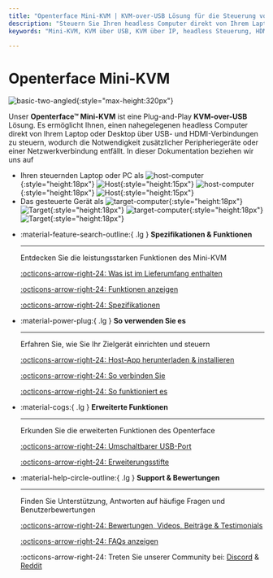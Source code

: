 ```yaml
---
title: "Openterface Mini-KVM | KVM-over-USB Lösung für die Steuerung von headless Computern"
description: "Steuern Sie Ihren headless Computer direkt von Ihrem Laptop aus mit dem Openterface Mini-KVM. Eine Plug-and-Play KVM-over-USB Lösung mit HDMI-Unterstützung, keine Netzwerkverbindung erforderlich. Perfekt für Entwickler, IT-Profis und Remote-Arbeitsplätze."
keywords: "Mini-KVM, KVM über USB, KVM über IP, headless Steuerung, HDMI KVM, USB KVM, KVM Switch, KVM Konsole, USB Crash Cart Adapter, JetKVM, NanoKVM, KiwiKVM, PiKVM, Plug-and-Play KVM, VNC, Computerperipherie"

---
```


# **Openterface Mini-KVM**

![basic-two-angled](https://assets.openterface.com/images/product/basic-two-angled.jpg){:style="max-height:320px"}

Unser **Openterface™ Mini-KVM** ist eine Plug-and-Play **KVM-over-USB** Lösung. Es ermöglicht Ihnen, einen nahegelegenen headless Computer direkt von Ihrem Laptop oder Desktop über USB- und HDMI-Verbindungen zu steuern, wodurch die Notwendigkeit zusätzlicher Peripheriegeräte oder einer Netzwerkverbindung entfällt. In dieser Dokumentation beziehen wir uns auf

- Ihren steuernden Laptop oder PC als ![host-computer](/images/shell-icons/host-computer.svg#only-light){:style="height:18px"} ![Host](/images/shell-icons/host.svg#only-light){:style="height:15px"} ![host-computer](/images/shell-icons/host-computer_1.svg#only-dark){:style="height:18px"} ![Host](/images/shell-icons/host_1.svg#only-dark){:style="height:15px"}
- Das gesteuerte Gerät als ![target-computer](/images/shell-icons/target-computer.svg#only-light){:style="height:18px"} ![Target](/images/shell-icons/target.svg#only-light){:style="height:18px"} ![target-computer](/images/shell-icons/target-computer_1.svg#only-dark){:style="height:18px"} ![Target](/images/shell-icons/target_1.svg#only-dark){:style="height:18px"}

<div class="grid cards" markdown>

-   :material-feature-search-outline:{ .lg } __Spezifikationen & Funktionen__

    ---

    Entdecken Sie die leistungsstarken Funktionen des Mini-KVM

    [:octicons-arrow-right-24: Was ist im Lieferumfang enthalten](/product/minikvm/whats-in-the-box/)

    [:octicons-arrow-right-24: Funktionen anzeigen](/product/minikvm/features)

    [:octicons-arrow-right-24: Spezifikationen](/product/minikvm/specifications)

-   :material-power-plug:{ .lg } __So verwenden Sie es__

    ---

    Erfahren Sie, wie Sie Ihr Zielgerät einrichten und steuern

    [:octicons-arrow-right-24: Host-App herunterladen & installieren](/app)

    [:octicons-arrow-right-24: So verbinden Sie](/product/minikvm/how-to-connect)

    [:octicons-arrow-right-24: So funktioniert es](/usb-kvm)

-   :material-cogs:{ .lg } __Erweiterte Funktionen__

    ---

    Erkunden Sie die erweiterten Funktionen des Openterface

    [:octicons-arrow-right-24: Umschaltbarer USB-Port](/product/minikvm/usb-switch)

    [:octicons-arrow-right-24: Erweiterungsstifte](/product/minikvm/extension-pins)

-   :material-help-circle-outline:{ .lg } __Support & Bewertungen__

    ---

    Finden Sie Unterstützung, Antworten auf häufige Fragen und Benutzerbewertungen

    [:octicons-arrow-right-24: Bewertungen, Videos, Beiträge & Testimonials](reviews)

    [:octicons-arrow-right-24: FAQs anzeigen](/faq)

    :octicons-arrow-right-24: Treten Sie unserer Community bei: [Discord](/discord) & [Reddit](reddit)
    
</div>